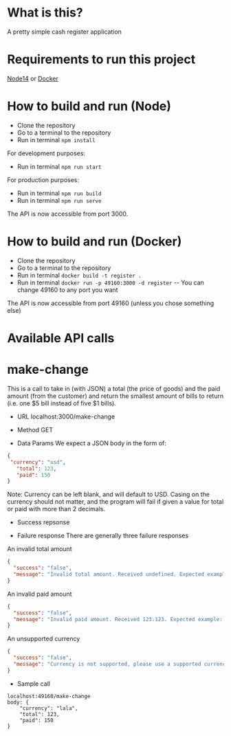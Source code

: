 # What is this?
A pretty simple cash register application

# Requirements to run this project
[Node14](https://nodejs.org/en/download/current/) or [Docker](https://www.docker.com/)

# How to build and run (Node)
- Clone the repository
- Go to a terminal to the repository
- Run in terminal `npm install`

For development purposes:
- Run in terminal `npm run start`

For production purposes: 
- Run in terminal `npm run build`
- Run in terminal `npm run serve`

The API is now accessible from port 3000.

# How to build and run (Docker)
- Clone the repository
- Go to a terminal to the repository
- Run in terminal `docker build -t register .`
- Run in terminal `docker run -p 49160:3000 -d register`
-- You can change 49160 to any port you want

The API is now accessible from port 49160 (unless you chose something else)

# Available API calls

# make-change
This is a call to take in (with JSON) a total (the price of goods) and the paid amount (from the customer) and return the smallest amount of bills to return (i.e. one $5 bill instead of five $1 bills).

- URL
 localhost:3000/make-change
 
 - Method
 GET
 
 - Data Params
 We expect a JSON body in the form of:
 ```json
{
  "currency": "usd",
	"total": 123,
	"paid": 150
}
```
Note: Currency can be left blank, and will default to USD. Casing on the currency should not matter, and the program will fail if given a value for total or paid with more than 2 decimals.

- Success repsonse

- Failure response
There are generally three failure responses

An invalid total amount
```json
{
  "success": "false",
  "message": "Invalid total amount. Received undefined. Expected example: 12.34"
}
```

An invalid paid amount
```json
{
  "success": "false",
  "message": "Invalid paid amount. Received 123.123. Expected example: 12.34"
}
```

An unsupported currency
```json
{
  "success": "false",
  "message": "Currency is not supported, please use a supported currency: USD,GBP. Received: ABC."
}
```

- Sample call
```
localhost:49160/make-change
body: {
	"currency": "lala",
	"total": 123,
	"paid": 150
}
```
